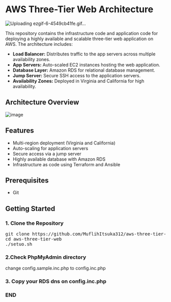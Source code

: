 # AWS Three-Tier Web Architecture
![Uploading ezgif-6-4549cb41fe.gif…]()

This repository contains the infrastructure code and application code for deploying a highly available and scalable three-tier web application on AWS. The architecture includes:

- **Load Balancer:** Distributes traffic to the app servers across multiple availability zones.
- **App Servers:** Auto-scaled EC2 instances hosting the web application.
- **Database Layer:** Amazon RDS for relational database management.
- **Jump Server:** Secure SSH access to the application servers.
- **Availability Zones:** Deployed in Virginia and California for high availability.

## Architecture Overview

![image](https://github.com/user-attachments/assets/9cc7a8a6-4f88-431f-96e8-587a8b1520b6)


## Features

- Multi-region deployment (Virginia and California)
- Auto-scaling for application servers
- Secure access via a jump server
- Highly available database with Amazon RDS
- Infrastructure as code using Terraform and Ansible

## Prerequisites


- Git

## Getting Started

### 1. Clone the Repository
<pre>
git clone https://github.com/MuflihItsuka312/aws-three-tier-web.git
cd aws-three-tier-web
./setuo.sh 
</pre>

### 2.Check PhpMyAdmin directory 
change config.sample.inc.php to config.inc.php

### 3. Copy your RDS dns on  config.inc.php 

### END
